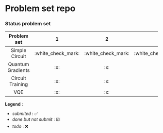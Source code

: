 # Problem set repo
### Status problem set
<table>
	<thead>
		<tr>
			<th align="center">Problem set</th>
			<th align="center">1</th>
			<th align="center">2</th>
			<th align="center">3</th>
		</tr>
	</thead>
	<tbody>
		<tr>
			<td align="center">Simple Circuit</td>
			<td align="center">:white_check_mark:</td>
			<td align="center">:white_check_mark:</td>
			<td align="center">:white_check_mark:/td>
		</tr>
		<tr>
			<td align="center">Quantum Gradients</td>
			<td align="center">:x:</td>
			<td align="center">:x:</td>
			<td align="center">:x:</td>
		</tr>
		<tr>
			<td align="center">Circuit Training</td>
			<td align="center">:x:</td>
			<td align="center">:x:</td>
			<td align="center">:x:</td>
		</tr>
		<tr>
			<td align="center">VQE</td>
			<td align="center">:x:</td>
			<td align="center">:x:</td>
			<td align="center">:x:</td>
		</tr>
	</tbody>
</table>

**Legend** :
- *submited* : :white_check_mark:
- *done but not submit* : :ballot_box_with_check:
- *todo* : :x:
